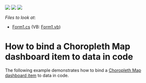 <!-- default badges list -->
![](https://img.shields.io/endpoint?url=https://codecentral.devexpress.com/api/v1/VersionRange/128580787/15.1.3%2B)
[![](https://img.shields.io/badge/Open_in_DevExpress_Support_Center-FF7200?style=flat-square&logo=DevExpress&logoColor=white)](https://supportcenter.devexpress.com/ticket/details/E5010)
[![](https://img.shields.io/badge/📖_How_to_use_DevExpress_Examples-e9f6fc?style=flat-square)](https://docs.devexpress.com/GeneralInformation/403183)
<!-- default badges end -->
<!-- default file list -->
*Files to look at*:

* [Form1.cs](./CS/Dashboard_CreateChoroplethMap/Form1.cs) (VB: [Form1.vb](./VB/Dashboard_CreateChoroplethMap/Form1.vb))
<!-- default file list end -->
# How to bind a Choropleth Map dashboard item to data in code


<p>The following example demonstrates how to bind a <a href="https://documentation.devexpress.com/#Dashboard/CustomDocument16487">Choropleth Map dashboard item</a> to data in code.</p>

<br/>


